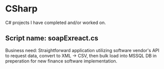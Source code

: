 # CSharp
C# projects I have completed and/or worked on.

## Script name: soapExreact.cs
Business need: Straightforward application utilizing software vendor's API to request data, convert to XML -> CSV, then bulk load into MSSQL DB in preperation for new finance software implementation.
